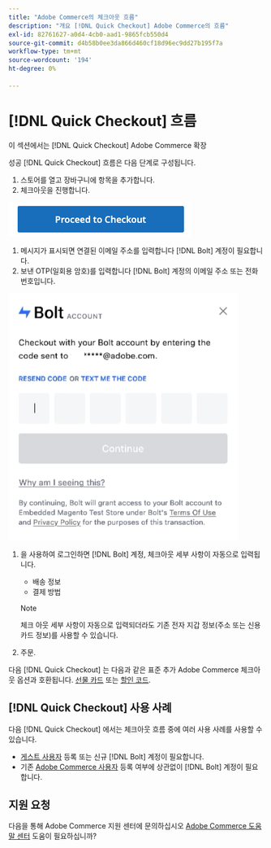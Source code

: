 ```yaml
---
title: "Adobe Commerce의 체크아웃 흐름"
description: "개요 [!DNL Quick Checkout] Adobe Commerce의 흐름"
exl-id: 82761627-a0d4-4cb0-aad1-9865fcb550d4
source-git-commit: d4b58b0ee3da866d460cf18d96ec9dd27b195f7a
workflow-type: tm+mt
source-wordcount: '194'
ht-degree: 0%

---
```


# [!DNL Quick Checkout] 흐름

이 섹션에서는 [!DNL Quick Checkout] Adobe Commerce 확장

성공 [!DNL Quick Checkout] 흐름은 다음 단계로 구성됩니다.

1. 스토어를 열고 장바구니에 항목을 추가합니다.
1. 체크아웃을 진행합니다.

![체크아웃](assets/proceed-checkout.png)

1. 메시지가 표시되면 연결된 이메일 주소를 입력합니다 [!DNL Bolt] 계정이 필요합니다.
1. 보낸 OTP(일회용 암호)를 입력합니다 [!DNL Bolt] 계정의 이메일 주소 또는 전화 번호입니다.

![OTP 팝업](assets/pop-up.png)

1. 을 사용하여 로그인하면 [!DNL Bolt] 계정, 체크아웃 세부 사항이 자동으로 입력됩니다.

   - 배송 정보
   - 결제 방법

   >[!NOTE]
   >
   > 체크 아웃 세부 사항이 자동으로 입력되더라도 기존 전자 지갑 정보(주소 또는 신용 카드 정보)를 사용할 수 있습니다.

1. 주문.

다음 [!DNL Quick Checkout] 는 다음과 같은 표준 추가 Adobe Commerce 체크아웃 옵션과 호환됩니다. [선물 카드](https://docs.magento.com/user-guide/catalog/product-gift-card.html) 또는 [할인 코드](https://docs.magento.com/user-guide/marketing/price-rules-cart-coupon.html).

## [!DNL Quick Checkout] 사용 사례

다음 [!DNL Quick Checkout] 에서는 체크아웃 흐름 중에 여러 사용 사례를 사용할 수 있습니다.

- [게스트 사용자](../quick-checkout/checkout-bolt.md) 등록 또는 신규 [!DNL Bolt] 계정이 필요합니다.
- 기존 [Adobe Commerce 사용자](../quick-checkout/checkout-adobe-commerce.md) 등록 여부에 상관없이 [!DNL Bolt] 계정이 필요합니다.

## 지원 요청

다음을 통해 Adobe Commerce 지원 센터에 문의하십시오 [Adobe Commerce 도움말 센터](https://support.magento.com/hc/en-us/articles/360000913794-Adobe-Commerce-Help-Center-User-Guide) 도움이 필요하십니까?
